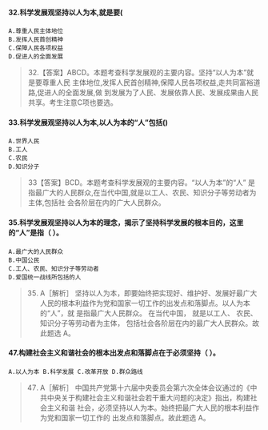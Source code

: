    
#### 32.科学发展观坚持以人为本,就是要(
    A.尊重人民主体地位
    B.发挥人民首创精神
    C.保障人民各项权益
    D.促进人的全面发展
>   32.【答案】ABCD。本题考查科学发展观的主要内容。坚持“以人为本”就是要尊重人民
    主体地位,发挥人民首创精神,保障人民各项权益,走共同富裕道路,促进人的全面发展,做
    到发展为了人民、发展依靠人民、发展成果由人民共享。考生注意C项也要选。
    
    
#### 33.科学发展观坚持以人为本,以人为本的“人”包括()
    A.世界人民
    B.工人
    C.农民
    D.知识分子
>   33【答案】BCD。本题考查科学发展观的主要内容。“以人为本”的“人”
    是指最广大的人民群众,在当代中国,就是以工人、农民、知识分子等劳动者为主体,包括社
    会各阶层在内的广大人民群众。

#### 35.科学发展观坚持以人为本的理念，揭示了坚持科学发展的根本目的，这里的“人”是指（ ）。
    A.最广大的人民群众 
    B.中国公民
    C.工人、农民、知识分子等劳动者 
    D.爱国统一战线所包括的人
>   35. A［解析］ 坚持以人为本，即要始终把实现好、维护好、发展好最广大
    人民的根本利益作为党和国家一切工作的出发点和落脚点。以人为本的“人”，就
    是指最广大人民群众。 在当代中国， 就是以工人、 农民、 知识分子等劳动者为主体，
    包括社会各阶层在内的最广大人民群众。故此题选 A。

#### 47.构建社会主义和谐社会的根本出发点和落脚点在于必须坚持（ ）。
    A.以人为本 B.科学发展 C.改革开放 D.群众路线
>   47. A［解析］ 中国共产党第十六届中央委员会第六次全体会议通过的《中
    共中央关于构建社会主义和谐社会若干重大问题的决定》指出，构建社会主义和谐
    社会，必须坚持以人为本。始终把最广大人民的根本利益作为党和国家一切工作的
    出发点和落脚点。故此题选 A。









